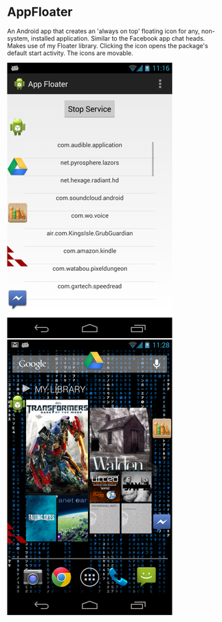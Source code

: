 AppFloater
==========

An Android app that creates an 'always on top' floating icon for any, non-system, installed application. Similar to the Facebook app chat heads. Makes use of my Floater library. Clicking the icon opens the package's default start activity. The icons are movable.

![image](https://github.com/JustinScott/AppFloater/blob/master/AppFloater/device-2013-11-08-111707.png?raw=true)
![image](https://github.com/JustinScott/AppFloater/blob/master/AppFloater/device-2013-11-08-112903.png?raw=true)
